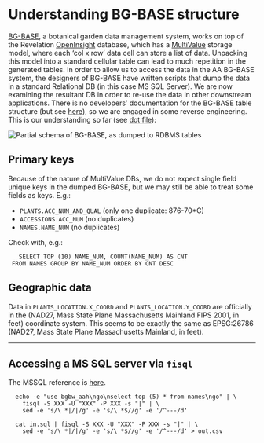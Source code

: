 Understanding BG-BASE structure
===============================

[BG-BASE](http://www.bg-base.com/), a botanical garden data management
system, works on top of the Revelation [OpenInsight][] database, which
has a [MultiValue](http://en.wikipedia.org/wiki/MultiValue) storage
model, where each ‘col x row’ data cell can store a list of
data. Unpacking this model into a standard cellular table can lead to
much repetition in the generated tables. In order to allow us to
access the data in the AA BG-BASE system, the designers of BG-BASE
have written scripts that dump the data in a standard Relational DB
(in this case MS SQL Server). We are now examining the resultant DB in
order to re-use the data in other downstream applications.  There is
no developers’ documentation for the BG-BASE table structure (but see
[here](http://www.bg-base.com/tables.htm)), so we are engaged in some
reverse engineering.  This is our understanding so far (see
[dot file](BGBASE_schema.dot)):

![Partial schema of BG-BASE, as dumped to RDBMS tables](../../../raw/master/doc/img/BGBASE_schema.jpg)

Primary keys
------------

Because of the nature of MultiValue DBs, we do not expect single field
unique keys in the dumped BG-BASE, but we may still be able to treat
some fields as keys. E.g.: 

 * `PLANTS.ACC_NUM_AND_QUAL` (only one duplicate: 876-70*C)
 * `ACCESSIONS.ACC_NUM` (no duplicates)
 * `NAMES.NAME_NUM` (no duplicates)

Check with, e.g.:

       SELECT TOP (10) NAME_NUM, COUNT(NAME_NUM) AS CNT 
     FROM NAMES GROUP BY NAME_NUM ORDER BY CNT DESC

Geographic data
---------------

Data in `PLANTS_LOCATION.X_COORD` and `PLANTS_LOCATION.Y_COORD` are
officially in the (NAD27, Mass State Plane Massachusetts Mainland FIPS
2001, in feet) coordinate system. This seems to be exactly the same as
EPSG:26786 (NAD27, Mass State Plane Massachusetts Mainland, in feet).

----

Accessing a MS SQL server via `fisql`
-------------------------------------

The MSSQL reference is [here](http://msdn.microsoft.com/en-us/library/ms189826(v=sql.90)).

      echo -e "use bgbw_aah\ngo\nselect top (5) * from names\ngo" | \
	    fisql -S XXX -U "XXX" -P XXX -s "|" | \
		sed -e 's/\ *|/|/g' -e 's/\ *$//g' -e '/^---/d'

      cat in.sql | fisql -S XXX -U "XXX" -P XXX -s "|" | \
	    sed -e 's/\ *|/|/g' -e 's/\ *$//g' -e '/^---/d' > out.csv
 
  [OpenInsight]: http://www.revelation.com/revelation.nsf/byTitle/5DA001116EB098C085256DC500658FF4?OpenDocument
  
  
